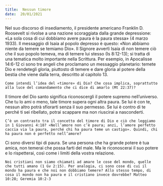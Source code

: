 ```yaml
---
title:  Nessun timore
date:  20/01/2021
---
```


Nel suo discorso di insediamento, il presidente americano Franklin D. Roosevelt si rivolse a una nazione scoraggiata dalla grande depressione: «La sola cosa di cui dobbiamo avere paura è la paura stessa» (4 marzo 1933). Il messaggio di Isaia al popolo depresso è questo: «Non abbiamo niente da temere se temiamo Dio». Il Signore avvertì Isaia di non temere ciò che il suo popolo temeva, ma di temere lui stesso (Is 8:12-13); si tratta di una tematica molto importante nella Scrittura. Per esempio, in Apocalisse 14:6-12 ci sono tre angeli che proclamano un messaggio planetario: temete Dio e rendetegli gloria, piuttosto di temere e dare gloria al potere della bestia che viene dalla terra, descritto al capitolo 13.

`Come intendi l’idea del «timore» di Dio? Che cosa implica, soprattutto alla luce del comandamento che ci dice di amarlo (Mt 22:37)?`

Il timore del Dio santo significa riconoscergli il potere supremo nell’universo. Che tu lo ami o meno, tale timore supera ogni altra paura. Se lui è con te, nessun altro potrà sfiorarti senza il suo permesso. Se lui è contro di te perché ti sei ribellato, potrai scappare ma non riuscirai a nasconderti.

`C’è un contrasto tra il concetto del timore di Dio e ciò che leggiamo in 1 Giovanni 4:18? «Nell’amore non c’è paura; anzi, l’amore perfetto caccia via la paura, perché chi ha paura teme un castigo». Quindi, chi ha paura non è perfetto nell’amore?`

Ci sono diversi tipi di paura. Se una persona che ha grande potere è tua amica, non temerai che possa farti del male. Ma le riconoscerai il suo potere e lo rispetterai, così come i limiti della vostra relazione.

`Noi cristiani non siamo chiamati ad amare le cose del mondo, quelle che tutti amano (1 Gv 2:15). Per analogia, ci sono cose di cui il mondo ha paura e che noi non dobbiamo temere? Allo stesso tempo, di cosa il mondo non ha paura e il cristiano invece dovrebbe? Matteo 10:28; Geremia 10:2-3`